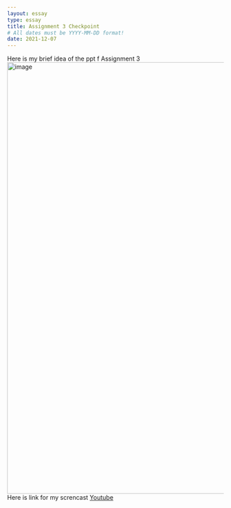 ```yaml
---
layout: essay
type: essay
title: Assignment 3 Checkpoint
# All dates must be YYYY-MM-DD format!
date: 2021-12-07
---
```

Here is my brief idea of the ppt f Assignment 3 
<img width="1003" alt="image" src="https://user-images.githubusercontent.com/89577580/145285033-2e69dc64-3e6f-45d9-9894-d210a5da9d55.png">
Here is link for my screncast [Youtube](https://youtu.be/4eZI9U5Rqfw)
